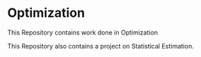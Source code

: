 # Optimization
This Repository contains work done in Optimization 

This Repository also contains a project on Statistical Estimation.
